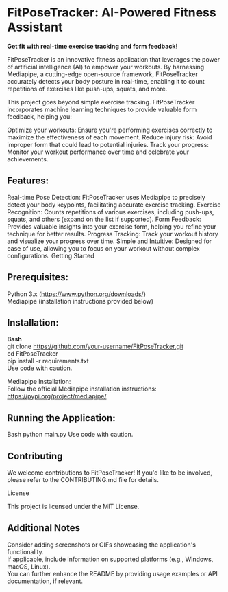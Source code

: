 # FitPoseTracker: AI-Powered Fitness Assistant

**Get fit with real-time exercise tracking and form feedback!**

FitPoseTracker is an innovative fitness application that leverages the power of artificial intelligence (AI) to empower your workouts. By harnessing Mediapipe, a cutting-edge open-source framework, FitPoseTracker accurately detects your body posture in real-time, enabling it to count repetitions of exercises like push-ups, squats, and more.

This project goes beyond simple exercise tracking. FitPoseTracker incorporates machine learning techniques to provide valuable form feedback, helping you:

Optimize your workouts: Ensure you're performing exercises correctly to maximize the effectiveness of each movement.
Reduce injury risk: Avoid improper form that could lead to potential injuries.
Track your progress: Monitor your workout performance over time and celebrate your achievements.

## Features:

Real-time Pose Detection: FitPoseTracker uses Mediapipe to precisely detect your body keypoints, facilitating accurate exercise tracking.
Exercise Recognition: Counts repetitions of various exercises, including push-ups, squats, and others (expand on the list if supported).
Form Feedback: Provides valuable insights into your exercise form, helping you refine your technique for better results.
Progress Tracking: Track your workout history and visualize your progress over time.
Simple and Intuitive: Designed for ease of use, allowing you to focus on your workout without complex configurations.
Getting Started

## Prerequisites:

Python 3.x (https://www.python.org/downloads/)  
Mediapipe (installation instructions provided below)  

## Installation:
**Bash**  
git clone https://github.com/your-username/FitPoseTracker.git  
cd FitPoseTracker  
pip install -r requirements.txt  
Use code with caution.  

Mediapipe Installation:  
Follow the official Mediapipe installation instructions: https://pypi.org/project/mediapipe/  

## Running the Application:
Bash
python main.py
Use code with caution.

## Contributing
We welcome contributions to FitPoseTracker! If you'd like to be involved, please refer to the CONTRIBUTING.md file for details.

License

This project is licensed under the MIT License.

## Additional Notes
Consider adding screenshots or GIFs showcasing the application's functionality.  
If applicable, include information on supported platforms (e.g., Windows, macOS, Linux).  
You can further enhance the README by providing usage examples or API documentation, if relevant.
